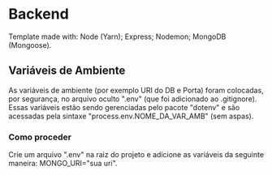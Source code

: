 # Backend
Template made with:
Node (Yarn); 
Express; 
Nodemon; 
MongoDB (Mongoose).
 
## Variáveis de Ambiente
As variáveis de ambiente (por exemplo URI do DB e Porta) foram colocadas, por segurança, no arquivo oculto ".env" (que foi adicionado ao .gitignore). Essas variáveis estão sendo gerenciadas pelo pacote "dotenv" e são acessadas pela sintaxe "process.env.NOME_DA_VAR_AMB" (sem aspas).

### Como proceder
Crie um arquivo ".env" na raiz do projeto e adicione as variáveis da seguinte maneira: MONGO_URI="sua uri".

